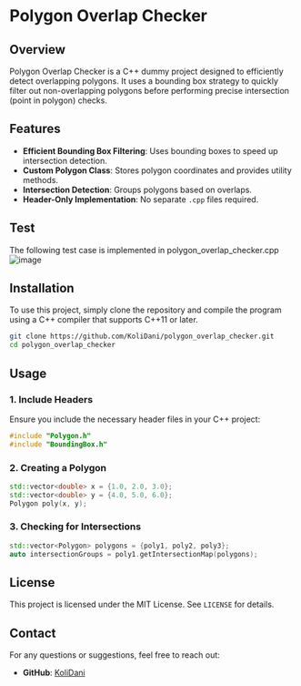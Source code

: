 # Polygon Overlap Checker

## Overview
Polygon Overlap Checker is a C++ dummy project designed to efficiently detect overlapping polygons. It uses a bounding box strategy to quickly filter out non-overlapping polygons before performing precise intersection (point in polygon) checks.

## Features
- **Efficient Bounding Box Filtering**: Uses bounding boxes to speed up intersection detection.
- **Custom Polygon Class**: Stores polygon coordinates and provides utility methods.
- **Intersection Detection**: Groups polygons based on overlaps.
- **Header-Only Implementation**: No separate `.cpp` files required.

## Test
The following test case is implemented in polygon_overlap_checker.cpp <br />
![image](https://github.com/user-attachments/assets/59921c8f-aea0-4bc4-98bf-135fbf91e594)

## Installation
To use this project, simply clone the repository and compile the program using a C++ compiler that supports C++11 or later.

```sh
git clone https://github.com/KoliDani/polygon_overlap_checker.git
cd polygon_overlap_checker
```

## Usage
### 1. Include Headers
Ensure you include the necessary header files in your C++ project:
```cpp
#include "Polygon.h"
#include "BoundingBox.h"
```

### 2. Creating a Polygon
```cpp
std::vector<double> x = {1.0, 2.0, 3.0};
std::vector<double> y = {4.0, 5.0, 6.0};
Polygon poly(x, y);
```

### 3. Checking for Intersections
```cpp
std::vector<Polygon> polygons = {poly1, poly2, poly3};
auto intersectionGroups = poly1.getIntersectionMap(polygons);
```

## License
This project is licensed under the MIT License. See `LICENSE` for details.

## Contact
For any questions or suggestions, feel free to reach out:
- **GitHub**: [KoliDani](https://github.com/KoliDani)
